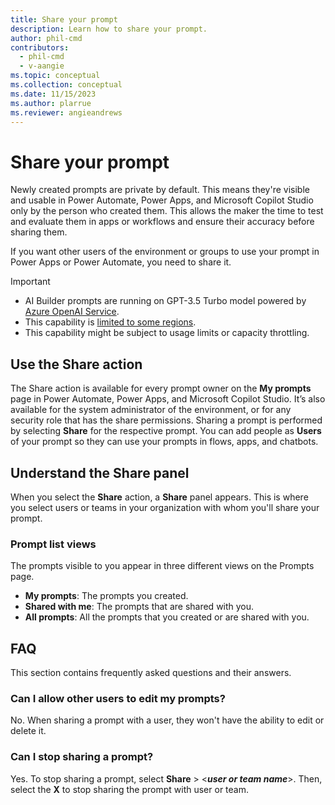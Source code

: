```yaml
---
title: Share your prompt
description: Learn how to share your prompt.
author: phil-cmd
contributors:
  - phil-cmd
  - v-aangie
ms.topic: conceptual
ms.collection: conceptual
ms.date: 11/15/2023
ms.author: plarrue
ms.reviewer: angieandrews
---
```


# Share your prompt

Newly created prompts are private by default. This means they're visible and usable in Power Automate, Power Apps, and Microsoft Copilot Studio only by the person who created them. This allows the maker the time to test and evaluate them in apps or workflows and ensure their accuracy before sharing them.

If you want other users of the environment or groups to use your prompt in Power Apps or Power Automate, you need to share it.

> [!IMPORTANT]
> - AI Builder prompts are running on GPT-3.5 Turbo model powered by [Azure OpenAI Service](/azure/ai-services/openai/whats-new).
> - This capability is [limited to some regions](availability-region.md#prompts).
> - This capability might be subject to usage limits or capacity throttling.

## Use the Share action

The Share action is available for every prompt owner on the **My prompts** page in Power Automate, Power Apps, and Microsoft Copilot Studio. It’s also available for the system administrator of the environment, or for any security role that has the share permissions. Sharing a prompt is performed by selecting **Share** for the respective prompt. You can add people as **Users** of your prompt so they can use your prompts in flows, apps, and chatbots.

## Understand the Share panel

When you select the **Share** action, a **Share** panel appears. This is where you select users or teams in your organization with whom you'll share your prompt.

### Prompt list views

The prompts visible to you appear in three different views on the Prompts page.

- **My prompts**: The prompts you created.
- **Shared with me**: The prompts that are shared with you.
- **All prompts**: All the prompts that you created or are shared with you.

## FAQ

This section contains frequently asked questions and their answers.

### Can I allow other users to edit my prompts?

No. When sharing a prompt with a user, they won't have the ability to edit or delete it.

### Can I stop sharing a prompt?

Yes. To stop sharing a prompt, select **Share** > <***user or team name***>. Then, select the **X** to stop sharing the prompt with user or team.

